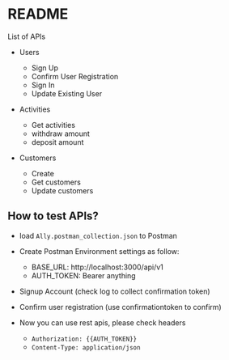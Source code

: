 # README

List of APIs

- Users
  - Sign Up
  - Confirm User Registration
  - Sign In
  - Update Existing User

- Activities
  - Get activities
  - withdraw amount
  - deposit amount

- Customers
  - Create
  - Get customers
  - Update customers

## How to test APIs?
- load `Ally.postman_collection.json` to Postman

- Create Postman Environment settings as follow:
  - BASE_URL: http://localhost:3000/api/v1
  - AUTH_TOKEN: Bearer anything

- Signup Account (check log to collect confirmation token)
- Confirm user registration (use confirmationtoken to confirm)

- Now you can use rest apis, please check headers
  - `Authorization: {{AUTH_TOKEN}}`
  - `Content-Type: application/json`